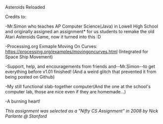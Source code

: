 Asteroids Reloaded

Credits to:

-Mr.Simon who teaches AP Computer Science(Java) in Lowell High School and originally assigned an assignment* for us students to remake the old Atari Asteroids Game, now it turned into this :D

-Processing.org Exmaple Moving On Curves: https://processing.org/examples/movingoncurves.html (Integrated for Space Ship Movement)

-Support, help, and encouragements from friends and--Mr.Simon--to get everything before v1.01 finished! (And a weird glitch that prevented it from being posted on Github) 

-My still functional slab-together computer(And the one at the school's computer lab, those are nice even if they are homemade...)

-A burning heart!

*This assignment was selected as a "Nifty CS Assignment" in 2008 by Nick Parlante @ Stanford*
